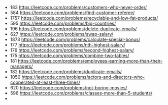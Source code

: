 - 183 https://leetcode.com/problems/customers-who-never-order/
- 584 https://leetcode.com/problems/find-customer-referee/
- 1757 https://leetcode.com/problems/recyclable-and-low-fat-products/
- 595 https://leetcode.com/problems/big-countries/
- 196 https://leetcode.com/problems/delete-duplicate-emails/
- 627 https://leetcode.com/problems/swap-salary/
- 1873 https://leetcode.com/problems/calculate-special-bonus/
- 177 https://leetcode.com/problems/nth-highest-salary/
- 176 https://leetcode.com/problems/second-highest-salary/
- 175 https://leetcode.com/problems/combine-two-tables/
- 181 https://leetcode.com/problems/employees-earning-more-than-their-managers/
- 182 https://leetcode.com/problems/duplicate-emails/
- 1050 https://leetcode.com/problems/actors-and-directors-who-cooperated-at-least-three-times/
- 620 https://leetcode.com/problems/not-boring-movies/
- 596 https://leetcode.com/problems/classes-more-than-5-students/
- 
